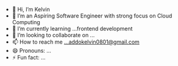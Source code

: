 - 👋 Hi, I’m Kelvin
- 👀 I’m an Aspiring Software Engineer with strong focus on Cloud Computing 
- 🌱 I’m currently learning ...frontend development
- 💞️ I’m looking to collaborate on ...
- 📫 How to reach me ...addokelvin0801@gmail.com
- 😄 Pronouns: ...
- ⚡ Fun fact: ...

<!---
mama-b/mama-b is a ✨ special ✨ repository because its `README.md` (this file) appears on your GitHub profile.
You can click the Preview link to take a look at your changes.
--->
